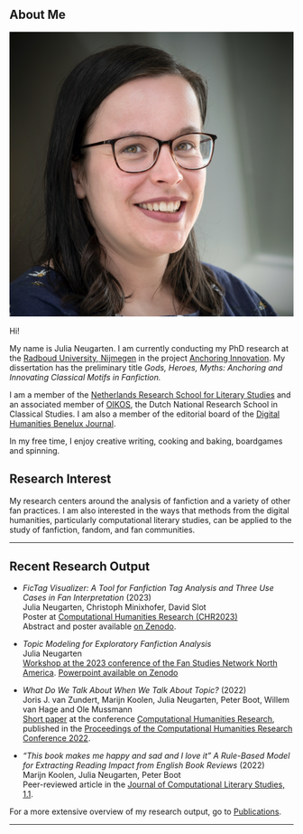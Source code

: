 
## About Me

<img class="profile-picture" src="profielfoto1.jpg">

Hi!

My name is Julia Neugarten. I am currently conducting my PhD research at the [Radboud University, Nijmegen](https://www.ru.nl/) in the project [Anchoring Innovation](https://anchoringinnovation.nl/).  My dissertation has the preliminary title _Gods, Heroes, Myths: Anchoring and Innovating Classical Motifs in Fanfiction._

I am a member of the [Netherlands Research School for Literary Studies](https://www.oslit.nl/julia-neugarten-anchoring-and-innovating-classical-motifs-in-fanfiction/) and an associated member of [OIKOS](https://www.rug.nl/research/research-let/oikos/about/), the Dutch National Research School in Classical Studies. I am also a member of the editorial board of the [Digital Humanities Benelux Journal](https://journal.dhbenelux.org/).

In my free time, I enjoy creative writing, cooking and baking, boardgames and spinning.

## Research Interest

My research centers around the analysis of fanfiction and a variety of other fan practices. I am also interested in the ways that methods from the digital humanities, particularly computational literary studies, can be applied to the study of fanfiction, fandom, and fan communities.

---

## Recent Research Output

- *FicTag Visualizer: A Tool for Fanfiction Tag Analysis and Three Use Cases in Fan Interpretation* (2023)  
Julia Neugarten, Christoph Minixhofer, David Slot  
Poster at [Computational Humanities Research (CHR2023)](https://2023.computational-humanities-research.org/)  
Abstract and poster available [on Zenodo](https://zenodo.org/records/10279754).

- *Topic Modeling for Exploratory Fanfiction Analysis*  
Julia Neugarten  
[Workshop at the 2023 conference of the Fan Studies Network North America](https://fsn-northamerica.org/fsnna-23/). 
[Powerpoint available on Zenodo](https://zenodo.org/records/10000603?token=eyJhbGciOiJIUzUxMiJ9.eyJpZCI6ImM2OTNmY2U2LTQ5NGYtNDc4ZS1hZmExLTg1MGE3NjMzZjZjMiIsImRhdGEiOnt9LCJyYW5kb20iOiI5MWViYjg1NDhkMTdmYWYxNmY3Mzc4ZjFiNTdiZjYyYiJ9.IRAU62_csFfjeQhkE1YBkwjEtfLw2xpr-6rrJv8od4fjSGzUFbQY7AQs855_Iry5DFpcdjqhoj1wo8RPu3G4FA)   

- *What Do We Talk About When We Talk About Topic?* (2022)  
Joris J. van Zundert, Marijn Koolen, Julia Neugarten, Peter Boot, Willem van Hage and Ole Mussmann  
[Short paper](https://ceur-ws.org/Vol-3290/short_paper5533.pdf) at the conference [Computational Humanities Research](https://2022.computational-humanities-research.org/programme/), published in the [Proceedings of the Computational Humanities Research Conference 2022](https://ceur-ws.org/Vol-3290/).

- *“This book makes me happy and sad and I love it” A Rule-Based Model for Extracting Reading Impact from English Book Reviews* (2022)  
Marijn Koolen, Julia Neugarten, Peter Boot  
Peer-reviewed article in the [Journal of Computational Literary Studies, 1.1](https://jcls.io/article/id/104/).

For a more extensive overview of my research output, go to [Publications](https://julianeugarten.github.io/julianeugarten/publications/).

---
